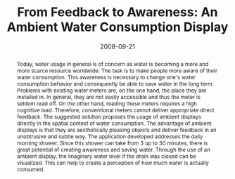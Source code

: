 ---
abstract: Today, water usage in general is of concern as water is becoming a more
  and more scarce resource worldwide. The task is to make people more aware of their
  water consumption. This awareness is necessary to change one´s water consumption
  behavior and consequently be able to save water in the long term.  Problems with
  existing water meters are, on the one hand, the place they are installed in. In
  general, they are not easily accessible and thus the meter is seldom read off. On
  the other hand, reading these meters requires a high cognitive load. Therefore,
  conventional meters cannot deliver appropriate direct feedback.  The suggested solution
  proposes the usage of ambient displays directly in the spatial context of water
  consumption. The advantage of ambient displays is that they are aesthetically pleasing
  objects and deliver feedback in an unobtrusive and subtle way.  The application
  developed addresses the daily morning shower. Since this shower can take from 3
  up to 30 minutes, there is great potential of creating awareness and saving water.
  Through the use of an ambient display, the imaginary water level if the drain was
  closed can be visualized. This can help to create a perception of how much water
  is actually consumed.
authors:
- Karin Kappel
- Thomas Grechenig
date: '2008-09-21'
featured: false
links:
- name: Publik
  url: https://publik.tuwien.ac.at/showentry.php?ID=171841&lang=2
publication: 'Poster: Ubicomp 2008, Seoul, South Korea; 21.09.2008 - 24.09.2008; in:
  "Proceedings of the Poster Session at the Tenth International Conference on Ubiquitous
  Computing 2008", (2008)'
publication_types:
- '1'
publishDate: '2008-09-21'
title: 'From Feedback to Awareness: An Ambient Water Consumption Display'
url_pdf: ''
---